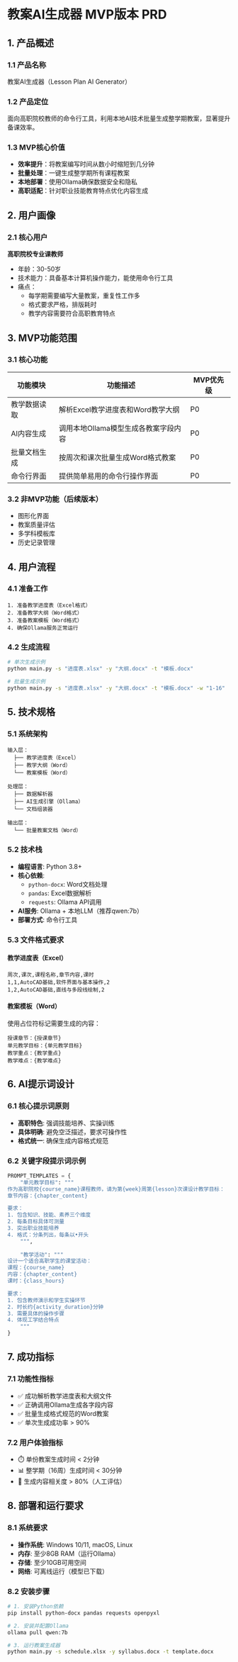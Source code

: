 # 教案AI生成器 MVP版本 PRD

## 1. 产品概述

### 1.1 产品名称
教案AI生成器（Lesson Plan AI Generator）

### 1.2 产品定位
面向高职院校教师的命令行工具，利用本地AI技术批量生成整学期教案，显著提升备课效率。

### 1.3 MVP核心价值
- **效率提升**：将教案编写时间从数小时缩短到几分钟
- **批量处理**：一键生成整学期所有课程教案
- **本地部署**：使用Ollama确保数据安全和隐私
- **高职适配**：针对职业技能教育特点优化内容生成

## 2. 用户画像

### 2.1 核心用户
**高职院校专业课教师**
- 年龄：30-50岁
- 技术能力：具备基本计算机操作能力，能使用命令行工具
- 痛点：
  - 每学期需要编写大量教案，重复性工作多
  - 格式要求严格，排版耗时
  - 教学内容需要符合高职教育特点

## 3. MVP功能范围

### 3.1 核心功能
| 功能模块 | 功能描述 | MVP优先级 |
|---------|---------|-----------|
| 教学数据读取 | 解析Excel教学进度表和Word教学大纲 | P0 |
| AI内容生成 | 调用本地Ollama模型生成各教案字段内容 | P0 |
| 批量文档生成 | 按周次和课次批量生成Word格式教案 | P0 |
| 命令行界面 | 提供简单易用的命令行操作界面 | P0 |

### 3.2 非MVP功能（后续版本）
- 图形化界面
- 教案质量评估
- 多学科模板库
- 历史记录管理

## 4. 用户流程

### 4.1 准备工作
```
1. 准备教学进度表（Excel格式）
2. 准备教学大纲（Word格式）  
3. 准备教案模板（Word格式）
4. 确保Ollama服务正常运行
```

### 4.2 生成流程
```bash
# 单次生成示例
python main.py -s "进度表.xlsx" -y "大纲.docx" -t "模板.docx"

# 批量生成示例  
python main.py -s "进度表.xlsx" -y "大纲.docx" -t "模板.docx" -w "1-16"
```

## 5. 技术规格

### 5.1 系统架构
```
输入层：
  ├── 教学进度表（Excel）
  ├── 教学大纲（Word）
  └── 教案模板（Word）

处理层：
  ├── 数据解析器
  ├── AI生成引擎（Ollama）
  └── 文档组装器

输出层：
  └── 批量教案文档（Word）
```

### 5.2 技术栈
- **编程语言**: Python 3.8+
- **核心依赖**:
  - `python-docx`: Word文档处理
  - `pandas`: Excel数据解析
  - `requests`: Ollama API调用
- **AI服务**: Ollama + 本地LLM（推荐qwen:7b）
- **部署方式**: 命令行工具

### 5.3 文件格式要求
#### 教学进度表（Excel）
```csv
周次,课次,课程名称,章节内容,课时
1,1,AutoCAD基础,软件界面与基本操作,2
1,2,AutoCAD基础,直线与多段线绘制,2
```

#### 教案模板（Word）
使用占位符标记需要生成的内容：
```
授课章节：{授课章节}
单元教学目标：{单元教学目标}
教学重点：{教学重点}
教学难点：{教学难点}
```

## 6. AI提示词设计

### 6.1 核心提示词原则
- **高职特色**: 强调技能培养、实操训练
- **具体明确**: 避免空泛描述，要求可操作性
- **格式统一**: 确保生成内容格式规范

### 6.2 关键字段提示词示例
```python
PROMPT_TEMPLATES = {
    "单元教学目标": """
作为高职院校{course_name}课程教师，请为第{week}周第{lesson}次课设计教学目标：
章节内容：{chapter_content}

要求：
1. 包含知识、技能、素养三个维度
2. 每条目标具体可测量
3. 突出职业技能培养
4. 格式：分条列出，每条以•开头
    """,
    
    "教学活动": """
设计一个适合高职学生的课堂活动：
课程：{course_name}
内容：{chapter_content}
课时：{class_hours}

要求：
1. 包含教师演示和学生实操环节
2. 时长约{activity_duration}分钟
3. 需要具体的操作步骤
4. 体现工学结合特点
    """
}
```

## 7. 成功指标

### 7.1 功能性指标
- ✅ 成功解析教学进度表和大纲文件
- ✅ 正确调用Ollama生成各字段内容
- ✅ 批量生成格式规范的Word教案
- ✅ 单次生成成功率 > 90%

### 7.2 用户体验指标
- ⏱️ 单份教案生成时间 < 2分钟
- 📊 整学期（16周）生成时间 < 30分钟
- 🎯 生成内容相关度 > 80%（人工评估）

## 8. 部署和运行要求

### 8.1 系统要求
- **操作系统**: Windows 10/11, macOS, Linux
- **内存**: 至少8GB RAM（运行Ollama）
- **存储**: 至少10GB可用空间
- **网络**: 可离线运行（模型已下载）

### 8.2 安装步骤
```bash
# 1. 安装Python依赖
pip install python-docx pandas requests openpyxl

# 2. 安装并配置Ollama
ollama pull qwen:7b

# 3. 运行教案生成器
python main.py -s schedule.xlsx -y syllabus.docx -t template.docx
```

#